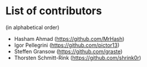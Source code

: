 # List of contributors

(in alphabetical order)

- Hasham Ahmad (<https://github.com/MrHash>)
- Igor Pellegrini (<https://github.com/pictor13>)
- Steffen Gransow (<https://github.com/graste>)
- Thorsten Schmitt-Rink (<https://github.com/shrink0r>)
